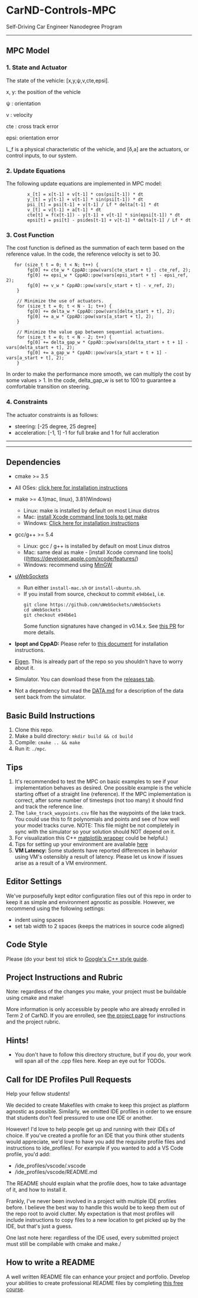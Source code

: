 # CarND-Controls-MPC
Self-Driving Car Engineer Nanodegree Program

---
## MPC Model
### 1. State and Actuator
The state of the vehicle: [x,y,ψ,v,cte,epsi].

x, y: the position of the vehicle

ψ   : orientation

v   : velocity

cte : cross track error

epsi: orientation error 

L_f is a physical characteristic of the vehicle, and [δ,a] are the actuators, or control inputs, to our system.

### 2. Update Equations
The following update equations are implemented in MPC model:
```
        x_[t] = x[t-1] + v[t-1] * cos(psi[t-1]) * dt
        y_[t] = y[t-1] + v[t-1] * sin(psi[t-1]) * dt
        psi_[t] = psi[t-1] + v[t-1] / Lf * delta[t-1] * dt
        v_[t] = v[t-1] + a[t-1] * dt
        cte[t] = f(x[t-1]) - y[t-1] + v[t-1] * sin(epsi[t-1]) * dt
        epsi[t] = psi[t] - psides[t-1] + v[t-1] * delta[t-1] / Lf * dt
```

### 3. Cost Function
The cost function is defined as the summation of each term based on the reference value. In the code, the reference velocity is set to 30.
```
   for (size_t t = 0; t < N; t++) {
        fg[0] += cte_w * CppAD::pow(vars[cte_start + t] - cte_ref, 2);
        fg[0] += epsi_w * CppAD::pow(vars[epsi_start + t] - epsi_ref, 2);
        fg[0] += v_w * CppAD::pow(vars[v_start + t] - v_ref, 2);
    }

    // Minimize the use of actuators.
    for (size_t t = 0; t < N - 1; t++) {
        fg[0] += delta_w * CppAD::pow(vars[delta_start + t], 2);
        fg[0] += a_w * CppAD::pow(vars[a_start + t], 2);
    }

    // Minimize the value gap between sequential actuations.
    for (size_t t = 0; t < N - 2; t++) {
        fg[0] += delta_gap_w * CppAD::pow(vars[delta_start + t + 1] - vars[delta_start + t], 2);
        fg[0] += a_gap_w * CppAD::pow(vars[a_start + t + 1] - vars[a_start + t], 2);
    }
```
In order to make the performance more smooth, we can multiply the cost by some values > 1. 
In the code, delta_gap_w is set to 100 to guarantee a comfortable transition on steering.

### 4. Constraints
The actuator constraints is as follows:
* steering: [-25 degree, 25 degree]
* acceleration: [-1, 1] -1 for full brake and 1 for full accleration

---

---

## Dependencies

* cmake >= 3.5
 * All OSes: [click here for installation instructions](https://cmake.org/install/)
* make >= 4.1(mac, linux), 3.81(Windows)
  * Linux: make is installed by default on most Linux distros
  * Mac: [install Xcode command line tools to get make](https://developer.apple.com/xcode/features/)
  * Windows: [Click here for installation instructions](http://gnuwin32.sourceforge.net/packages/make.htm)
* gcc/g++ >= 5.4
  * Linux: gcc / g++ is installed by default on most Linux distros
  * Mac: same deal as make - [install Xcode command line tools]((https://developer.apple.com/xcode/features/)
  * Windows: recommend using [MinGW](http://www.mingw.org/)
* [uWebSockets](https://github.com/uWebSockets/uWebSockets)
  * Run either `install-mac.sh` or `install-ubuntu.sh`.
  * If you install from source, checkout to commit `e94b6e1`, i.e.
    ```
    git clone https://github.com/uWebSockets/uWebSockets
    cd uWebSockets
    git checkout e94b6e1
    ```
    Some function signatures have changed in v0.14.x. See [this PR](https://github.com/udacity/CarND-MPC-Project/pull/3) for more details.

* **Ipopt and CppAD:** Please refer to [this document](https://github.com/udacity/CarND-MPC-Project/blob/master/install_Ipopt_CppAD.md) for installation instructions.
* [Eigen](http://eigen.tuxfamily.org/index.php?title=Main_Page). This is already part of the repo so you shouldn't have to worry about it.
* Simulator. You can download these from the [releases tab](https://github.com/udacity/self-driving-car-sim/releases).
* Not a dependency but read the [DATA.md](./DATA.md) for a description of the data sent back from the simulator.


## Basic Build Instructions

1. Clone this repo.
2. Make a build directory: `mkdir build && cd build`
3. Compile: `cmake .. && make`
4. Run it: `./mpc`.

## Tips

1. It's recommended to test the MPC on basic examples to see if your implementation behaves as desired. One possible example
is the vehicle starting offset of a straight line (reference). If the MPC implementation is correct, after some number of timesteps
(not too many) it should find and track the reference line.
2. The `lake_track_waypoints.csv` file has the waypoints of the lake track. You could use this to fit polynomials and points and see of how well your model tracks curve. NOTE: This file might be not completely in sync with the simulator so your solution should NOT depend on it.
3. For visualization this C++ [matplotlib wrapper](https://github.com/lava/matplotlib-cpp) could be helpful.)
4.  Tips for setting up your environment are available [here](https://classroom.udacity.com/nanodegrees/nd013/parts/40f38239-66b6-46ec-ae68-03afd8a601c8/modules/0949fca6-b379-42af-a919-ee50aa304e6a/lessons/f758c44c-5e40-4e01-93b5-1a82aa4e044f/concepts/23d376c7-0195-4276-bdf0-e02f1f3c665d)
5. **VM Latency:** Some students have reported differences in behavior using VM's ostensibly a result of latency.  Please let us know if issues arise as a result of a VM environment.

## Editor Settings

We've purposefully kept editor configuration files out of this repo in order to
keep it as simple and environment agnostic as possible. However, we recommend
using the following settings:

* indent using spaces
* set tab width to 2 spaces (keeps the matrices in source code aligned)

## Code Style

Please (do your best to) stick to [Google's C++ style guide](https://google.github.io/styleguide/cppguide.html).

## Project Instructions and Rubric

Note: regardless of the changes you make, your project must be buildable using
cmake and make!

More information is only accessible by people who are already enrolled in Term 2
of CarND. If you are enrolled, see [the project page](https://classroom.udacity.com/nanodegrees/nd013/parts/40f38239-66b6-46ec-ae68-03afd8a601c8/modules/f1820894-8322-4bb3-81aa-b26b3c6dcbaf/lessons/b1ff3be0-c904-438e-aad3-2b5379f0e0c3/concepts/1a2255a0-e23c-44cf-8d41-39b8a3c8264a)
for instructions and the project rubric.

## Hints!

* You don't have to follow this directory structure, but if you do, your work
  will span all of the .cpp files here. Keep an eye out for TODOs.

## Call for IDE Profiles Pull Requests

Help your fellow students!

We decided to create Makefiles with cmake to keep this project as platform
agnostic as possible. Similarly, we omitted IDE profiles in order to we ensure
that students don't feel pressured to use one IDE or another.

However! I'd love to help people get up and running with their IDEs of choice.
If you've created a profile for an IDE that you think other students would
appreciate, we'd love to have you add the requisite profile files and
instructions to ide_profiles/. For example if you wanted to add a VS Code
profile, you'd add:

* /ide_profiles/vscode/.vscode
* /ide_profiles/vscode/README.md

The README should explain what the profile does, how to take advantage of it,
and how to install it.

Frankly, I've never been involved in a project with multiple IDE profiles
before. I believe the best way to handle this would be to keep them out of the
repo root to avoid clutter. My expectation is that most profiles will include
instructions to copy files to a new location to get picked up by the IDE, but
that's just a guess.

One last note here: regardless of the IDE used, every submitted project must
still be compilable with cmake and make./

## How to write a README
A well written README file can enhance your project and portfolio.  Develop your abilities to create professional README files by completing [this free course](https://www.udacity.com/course/writing-readmes--ud777).
